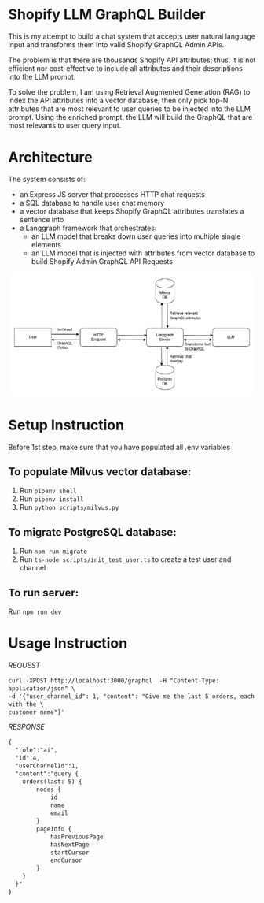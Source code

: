 # Shopify LLM GraphQL Builder

This is my attempt to build a chat system that accepts user natural language input
and transforms them into valid Shopify GraphQL Admin APIs.

The problem is that there are thousands Shopify API attributes; thus, it is not efficient
nor cost-effective to include all attributes and their descriptions into the LLM prompt.

To solve the problem, I am using Retrieval Augmented Generation (RAG) to index the
API attributes into a vector database, then only pick top-N attributes that are
most relevant to user queries to be injected into the LLM prompt. Using the enriched
prompt, the LLM will build the GraphQL that are most relevants to user query input.


# Architecture

The system consists of:
- an Express JS server that processes HTTP chat requests
- a SQL database to handle user chat memory
- a vector database that keeps Shopify GraphQL attributes translates a sentence into
- a Langgraph framework that orchestrates:
  - an LLM model that breaks down user queries into multiple single elements
  - an LLM model that is injected with attributes from vector database to build Shopify Admin GraphQL API Requests

![LLM GraphQL Builder Diagram](docs/shopify_llm_graphql_builder_diagram.png "Architecture Diagram")


# Setup Instruction

Before 1st step, make sure that you have populated all .env variables

## To populate Milvus vector database:
1. Run `pipenv shell`
2. Run `pipenv install`
3. Run `python scripts/milvus.py`

## To migrate PostgreSQL database:
1. Run `npm run migrate`
2. Run `ts-node scripts/init_test_user.ts` to create a test user and channel

## To run server:
Run `npm run dev`


# Usage Instruction

*REQUEST*
```
curl -XPOST http://localhost:3000/graphql  -H "Content-Type: application/json" \
-d '{"user_channel_id": 1, "content": "Give me the last 5 orders, each with the \
customer name"}'
```

*RESPONSE*
```
{
  "role":"ai",
  "id":4,
  "userChannelId":1,
  "content":"query {
    orders(last: 5) {
        nodes {
            id
            name
            email
        }
        pageInfo {
            hasPreviousPage
            hasNextPage
            startCursor
            endCursor
        }
    }
  }"
}
```
